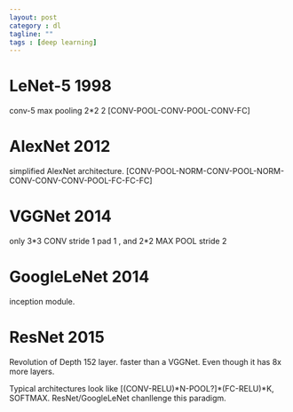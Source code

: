 ```yaml
---
layout: post
category : dl
tagline: ""
tags : [deep learning]
---
```



# LeNet-5 1998
 conv-5 max pooling 2*2 2
 [CONV-POOL-CONV-POOL-CONV-FC]

# AlexNet 2012
simplified AlexNet architecture.
 [CONV-POOL-NORM-CONV-POOL-NORM-CONV-CONV-CONV-POOL-FC-FC-FC]

# VGGNet 2014
only 3\*3 CONV stride 1 pad 1 , and 2*2 MAX POOL stride 2

# GoogleLeNet 2014
 inception module.
 
# ResNet 2015
 Revolution of Depth 152 layer.
 faster than a VGGNet. Even though it has 8x more layers.


Typical architectures look like
[(CONV-RELU)\*N-POOL?]\*(FC-RELU)\*K, SOFTMAX.
ResNet/GoogleLeNet chanllenge this paradigm.
